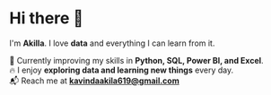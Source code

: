 # Hi there 👋

I'm **Akilla**. I love **data** and everything I can learn from it.  

🌱 Currently improving my skills in **Python, SQL, Power BI, and Excel**.  
🔥 I enjoy **exploring data and learning new things** every day.  
📬 Reach me at **kavindaakila619@gmail.com**
